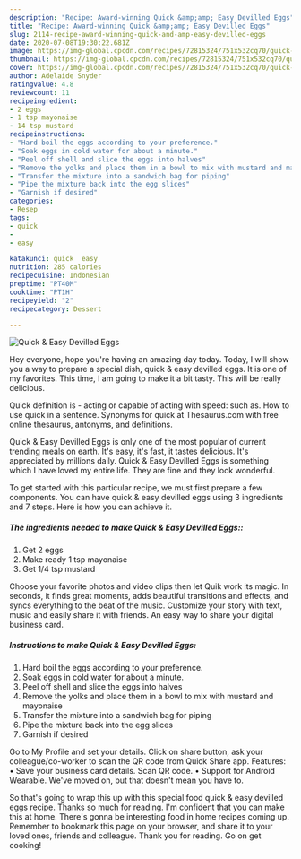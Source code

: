 ```yaml
---
description: "Recipe: Award-winning Quick &amp;amp; Easy Devilled Eggs"
title: "Recipe: Award-winning Quick &amp;amp; Easy Devilled Eggs"
slug: 2114-recipe-award-winning-quick-and-amp-easy-devilled-eggs
date: 2020-07-08T19:30:22.681Z
image: https://img-global.cpcdn.com/recipes/72815324/751x532cq70/quick-easy-devilled-eggs-recipe-main-photo.jpg
thumbnail: https://img-global.cpcdn.com/recipes/72815324/751x532cq70/quick-easy-devilled-eggs-recipe-main-photo.jpg
cover: https://img-global.cpcdn.com/recipes/72815324/751x532cq70/quick-easy-devilled-eggs-recipe-main-photo.jpg
author: Adelaide Snyder
ratingvalue: 4.8
reviewcount: 11
recipeingredient:
- 2 eggs
- 1 tsp mayonaise
- 14 tsp mustard
recipeinstructions:
- "Hard boil the eggs according to your preference."
- "Soak eggs in cold water for about a minute."
- "Peel off shell and slice the eggs into halves"
- "Remove the yolks and place them in a bowl to mix with mustard and mayonaise"
- "Transfer the mixture into a sandwich bag for piping"
- "Pipe the mixture back into the egg slices"
- "Garnish if desired"
categories:
- Resep
tags:
- quick
- 
- easy

katakunci: quick  easy
nutrition: 285 calories
recipecuisine: Indonesian
preptime: "PT40M"
cooktime: "PT1H"
recipeyield: "2"
recipecategory: Dessert

---
```



![Quick &amp; Easy Devilled Eggs](https://img-global.cpcdn.com/recipes/72815324/751x532cq70/quick-easy-devilled-eggs-recipe-main-photo.jpg)

Hey everyone, hope you're having an amazing day today. Today, I will show you a way to prepare a special dish, quick &amp; easy devilled eggs. It is one of my favorites. This time, I am going to make it a bit tasty. This will be really delicious.

Quick definition is - acting or capable of acting with speed: such as. How to use quick in a sentence. Synonyms for quick at Thesaurus.com with free online thesaurus, antonyms, and definitions.

Quick &amp; Easy Devilled Eggs is only one of the most popular of current trending meals on earth. It's easy, it's fast, it tastes delicious. It's appreciated by millions daily. Quick &amp; Easy Devilled Eggs is something which I have loved my entire life. They are fine and they look wonderful.


To get started with this particular recipe, we must first prepare a few components. You can have quick &amp; easy devilled eggs using 3 ingredients and 7 steps. Here is how you can achieve it.

##### The ingredients needed to make Quick &amp; Easy Devilled Eggs::

1. Get 2 eggs
1. Make ready 1 tsp mayonaise
1. Get 1/4 tsp mustard


Choose your favorite photos and video clips then let Quik work its magic. In seconds, it finds great moments, adds beautiful transitions and effects, and syncs everything to the beat of the music. Customize your story with text, music and easily share it with friends. An easy way to share your digital business card. 

##### Instructions to make Quick &amp; Easy Devilled Eggs:

1. Hard boil the eggs according to your preference.
1. Soak eggs in cold water for about a minute.
1. Peel off shell and slice the eggs into halves
1. Remove the yolks and place them in a bowl to mix with mustard and mayonaise
1. Transfer the mixture into a sandwich bag for piping
1. Pipe the mixture back into the egg slices
1. Garnish if desired


Go to My Profile and set your details. Click on share button, ask your colleague/co-worker to scan the QR code from Quick Share app. Features: • Save your business card details. Scan QR code. • Support for Android Wearable. We&#39;ve moved on, but that doesn&#39;t mean you have to. 

So that's going to wrap this up with this special food quick &amp; easy devilled eggs recipe. Thanks so much for reading. I'm confident that you can make this at home. There's gonna be interesting food in home recipes coming up. Remember to bookmark this page on your browser, and share it to your loved ones, friends and colleague. Thank you for reading. Go on get cooking!
